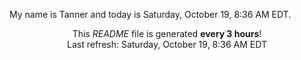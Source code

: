 My name is Tanner and today is Saturday, October 19, 8:36 AM EDT.

<p align="center">This <i>README</i> file is generated <b>every 3 hours</b>!</br>Last refresh: Saturday, October 19, 8:36 AM EDT<br /></p>
